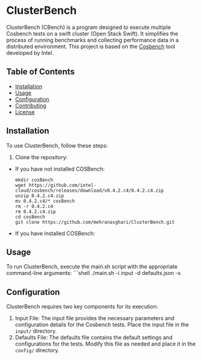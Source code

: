 # ClusterBench
ClusterBench (CBench) is a program designed to execute multiple Cosbench tests on a swift cluster (Open Stack Swift). It simplifies the process of running benchmarks and collecting performance data in a distributed environment. This project is based on the [Cosbench](https://github.com/intel-cloud/cosbench) tool developed by Intel.

## Table of Contents

- [Installation](#Installation)
- [Usage](#Usage)
- [Configuration](#configuration)
- [Contributing](#contributing)
- [License](#license)

## Installation

To use ClusterBench, follow these steps:

1. Clone the repository:

- If you have not installed COSBench:
     ```shell
     mkdir cosBench
     wget https://github.com/intel-cloud/cosbench/releases/download/v0.4.2.c4/0.4.2.c4.zip
     unzip 0.4.2.c4.zip
     mv 0.4.2.c4/* cosBench
     rm -r 0.4.2.c4
     rm 0.4.2.c4.zip
     cd cosBench
     git clone https://github.com/mehranasghari/ClusterBench.git
     
- If you have installed COSBench:
     

## Usage

To run ClusterBench, execute the main.sh script with the appropriate command-line arguments:
    ```shell
      ./main.sh -i input -d defaults.json -s


## Configuration

ClusterBench requires two key components for its execution:

1. Input File: The input file provides the necessary parameters and configuration details for the Cosbench tests. Place the input file in the `input/` directory.
2. Defaults File: The defaults file contains the default settings and configurations for the tests. Modify this file as needed and place it in the `config/` directory.
